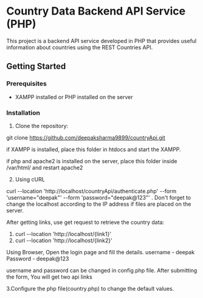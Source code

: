 # Country Data Backend API Service (PHP)
This project is a backend API service developed in PHP that provides useful information about countries using the REST Countries API.

## Getting Started

### Prerequisites

- XAMPP installed or PHP installed on the server

### Installation

1. Clone the repository:
  
git clone https://github.com/deepaksharma9899/countryApi.git

if XAMPP is installed, place this folder in htdocs and start the XAMPP.
  
if php and apache2 is installed on the server, place this folder inside /var/html/ and restart apache2


2. Using cURL 
   
 curl --location 'http://localhost/countryApi/authenticate.php' --form 'username="deepak"' --form 'password="deepak@123"' .
 Don't forget to change the localhost according to the IP address if files are placed on the server.

 After getting links, use get request to retrieve the country data:
 1. curl --location 'http://localhost/{link1}'
 2. curl --location 'http://localhost/{link2}' 

 Using Browser, 
 Open the login page and fill the details.
 username - deepak
 Password - deepak@123

 username and password can be changed in config.php file.
 After submitting the form, You will get two api links
 
3.Configure the php file(country.php) to change the default values.

